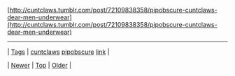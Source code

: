 <!--
title:
date: 2020-06-28T15:27:00.226Z
tags: cuntclaws, pipobscure, link
-->




[http://cuntclaws.tumblr.com/post/72109838358/pipobscure-cuntclaws-dear-men-underwear](http://cuntclaws.tumblr.com/post/72109838358/pipobscure-cuntclaws-dear-men-underwear)

<!--BOTTOM-POST-NAVIGATION-->
---

| [Tags](tags.md) | [cuntclaws](tag-cuntclaws.md) [pipobscure](tag-pipobscure.md) [link](tag-link.md) |

| [Newer](72111654848.md) | [Top](index.md) | [Older](72114168175.md) |